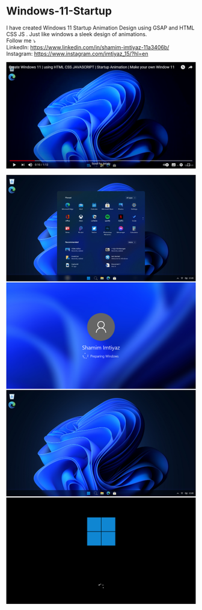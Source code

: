 # Windows-11-Startup
I have created Windows 11 Startup Animation Design using GSAP and HTML CSS JS . Just like windows a sleek design of animations. 
<br>
Follow me ⤵️
<br>
LinkedIn: https://www.linkedin.com/in/shamim-imtiyaz-11a3406b/
<br>
Instagram: https://www.instagram.com/imtiyaz_15/?hl=en

[![youtube](youtube.png)](https://www.youtube.com/watch?v=JXl4QgYUi9c)


![](app.png)
![](name.png)
![](home.png)
![](startup.png)
